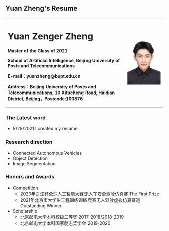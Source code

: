 ## Yuan Zheng's Resume

<table border="0">
  <tr>
    <td width="75%">
      <h1>Yuan Zenger Zheng</h1>
      <p><b>Master of the Class of 2021</b></p>
      <p><b>School of Artificial Intelligence, Beijing University of Posts and Telecommunications</b></p>
      <p><b>E-mail：yuanzheng@bupt.edu.cn</b></p>
      <p><b>Address：Beijing University of Posts and Telecommunications, 10 Xitucheng Road, Haidian District, Beijing，Postcode:100876</b></p>
    </td>
    <td width="25%">
      <img src="/证件照-1寸.jpg" width="100%">     
    </td>
  </tr>
</table>


### The Latest word
* 8/28/2021 I created my resume

### Research direction
* Connected Autonomous Vehicles
* Object Detection
* Image Segmentation

### Honors and Awards
- Competition
  - 2020年之江杯全球人工智能大赛无人车安全驾驶仿真赛 The First Prize
  - 2021年北京市大学生工程训练训练竞赛无人驾驶虚拟仿真赛道 Outstanding Winner
- Scholarship
  - 北京邮电大学本科校级二等奖 2017-2018/2018-2019
  - 北京邮电大学本科国家励志奖学金 2019-2020

